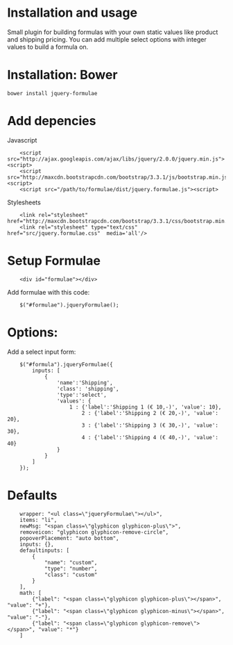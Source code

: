 Installation and usage
======================
Small plugin for building formulas with your own static values like product and shipping pricing. You can add multiple select options with integer values to build a formula on.

Installation: Bower
===================
```
bower install jquery-formulae
```

Add depencies
=============
Javascript

```
    <script src="http://ajax.googleapis.com/ajax/libs/jquery/2.0.0/jquery.min.js"><script>
    <script src="http://maxcdn.bootstrapcdn.com/bootstrap/3.3.1/js/bootstrap.min.js"><script>
    <script src="/path/to/formulae/dist/jquery.formulae.js"><script>
```

Stylesheets

```
    <link rel="stylesheet" href="http://maxcdn.bootstrapcdn.com/bootstrap/3.3.1/css/bootstrap.min.css">
    <link rel="stylesheet" type="text/css" href="src/jquery.formulae.css"  media='all'/>
```

Setup Formulae
==============
```
    <div id="formulae"></div>
```

Add formulae with this code:
```
    $("#formulae").jqueryFormulae();
```

Options:
========
Add a select input form:
```
    $("#formula").jqueryFormulae({
        inputs: [
            {
                'name':'Shipping',
                'class': 'shipping',
                'type':'select',
                'values': {
                    1 : {'label':'Shipping 1 (€ 10,-)', 'value': 10},
                        2 : {'label':'Shipping 2 (€ 20,-)', 'value': 20},
                        3 : {'label':'Shipping 3 (€ 30,-)', 'value': 30},
                        4 : {'label':'Shipping 4 (€ 40,-)', 'value': 40}
                }
            }
        ]
    });
```
Defaults
==========
```
    wrapper: "<ul class=\"jqueryFormulae\"></ul>",
    items: "li",
    newMsg: "<span class=\"glyphicon glyphicon-plus\">",
    removeicon: "glyphicon glyphicon-remove-circle",
    popoverPlacement: "auto bottom",
    inputs: {},
    defaultinputs: [
        {
            "name": "custom",
            "type": "number",
            "class": "custom"
        }
    ],
    math: [
        {"label": "<span class=\"glyphicon glyphicon-plus\"></span>", "value": "+"},
        {"label": "<span class=\"glyphicon glyphicon-minus\"></span>", "value": "-"},
        {"label": "<span class=\"glyphicon glyphicon-remove\"></span>", "value": "*"}
    ]
```